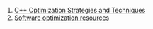  1. [C++ Optimization Strategies and Techniques](https://www.tantalon.com/pete/cppopt/main.htm)
 2. [Software optimization resources](https://www.agner.org/optimize/?e=0#0)
